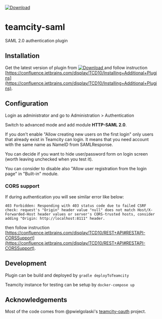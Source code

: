 [ ![Download](https://api.bintray.com/packages/szemek/generic/teamcity-saml/images/download.svg) ](https://bintray.com/szemek/generic/teamcity-saml/_latestVersion)

# teamcity-saml

SAML 2.0 authentication plugin 

## Installation

Get the latest version of plugin from [ ![Download](https://api.bintray.com/packages/szemek/generic/teamcity-saml/images/download.svg) ](https://bintray.com/szemek/generic/teamcity-saml/_latestVersion) and follow instruction [https://confluence.jetbrains.com/display/TCD10/Installing+Additional+Plugins](https://confluence.jetbrains.com/display/TCD10/Installing+Additional+Plugins).

## Configuration

Login as administrator and go to Administration > Authentication

Switch to advanced mode and add module **HTTP-SAML 2.0**.

If you don't enable "Allow creating new users on the first login" only users that already exist in Teamcity can login.
It means that you need account with the same name as NameID from SAMLResponse.

You can decide if you want to hide user/password form on login screen (worth leaving unchecked when you test it).

You can consider to disable also "Allow user registration from the login page" in "Built-in" module.

### CORS support

If during authentication you will see similar error like below:

`403 Forbidden: Responding with 403 status code due to failed CSRF check: request's "Origin" header value "null" does not match Host/X-Forwarded-Host header values or server's CORS-trusted hosts, consider adding "Origin: http://localhost:8111" header.`

then follow instruction [https://confluence.jetbrains.com/display/TCD10/REST+API#RESTAPI-CORSSupport](https://confluence.jetbrains.com/display/TCD10/REST+API#RESTAPI-CORSSupport).


## Development

Plugin can be build and deployed by `gradle deployToTeamcity`

Teamcity instance for testing can be setup by `docker-compose up`

## Acknowledgements

Most of the code comes from @pwielgolaski's [teamcity-oauth](https://github.com/pwielgolaski/teamcity-oauth) project.
